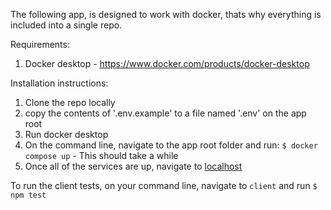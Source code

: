 The following app, is designed to work with docker, thats why everything is included into a single repo.

Requirements:

1. Docker desktop - https://www.docker.com/products/docker-desktop

Installation instructions:

1. Clone the repo locally
2. copy the contents of '.env.example' to a file named '.env' on the app root
3. Run docker desktop
4. On the command line, navigate to the app root folder and run: `$ docker compose up` - This should take a while
5. Once all of the services are up, navigate to <a href="http:localhost:3000" target="_blank">localhost</a>

To run the client tests, on your command line, navigate to `client` and run `$ npm test`

